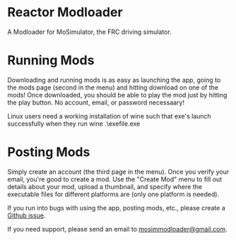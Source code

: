 # Reactor Modloader

A Modloader for MoSimulator, the FRC driving simulator.

# Running Mods
Downloading and running mods is as easy as launching the app, going to the mods page (second in the menu) and hitting download on one of the mods! Once downloaded, you should be able to play the mod just by hitting the play button. No account, email, or password necessaary!

Linux users need a working installation of wine such that exe's launch successfully when they run wine .\exefile.exe

# Posting Mods
Simply create an account (the third page in the menu). Once you verify your email, you're good to create a mod. Use the "Create Mod" menu to fill out details about your mod, upload a thumbnail, and specify where the executable files for different platforms are (only one platform is needed).

If you run into bugs with using the app, posting mods, etc., please create a [Github issue](https://github.com/J-Barta/reactor_modloader/issues).

If you need support, please send an email to mosimmodloader@gmail.com.
